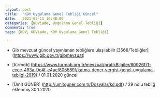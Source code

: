 ```yaml
---
layout: post
title:  "KDV Uygulama Genel Tebliği Güncel"
date:   2021-03-11 16:48:00
categories: [KDViade, Uygulama Genel Tebliği]
comments: true
tags: [KDV, KDViade, KDV Uygulama Genel Tebliği]

---
```

- Gib mevzuat güncel yayınlanan tebliğlere ulaşılabilir [3568/Tebliğler] (https://www.gib.gov.tr/gibmevzuat)

- [türmob] (https://www.turmob.org.tr/mevzuat/pratikBilgiler/60926f7f-ecce-493a-9e4f-e4aef805589f/katma-deger-vergisi-genel-uygulama-tebligi-2019) / 01.01.2020 güncel

- [Ümit GÜNER] (http://umitguner.com.tr/Dosyalar/kd.pdf) / 29 nolu tebliğ eklenmiş 30.1.2020
